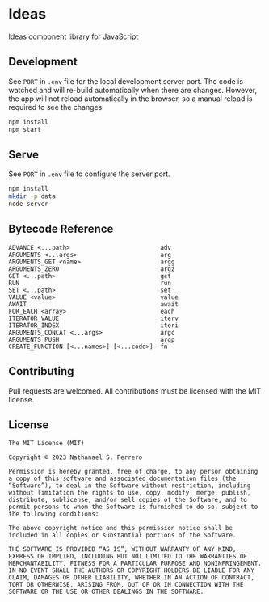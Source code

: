 # Ideas

Ideas component library for JavaScript

## Development

See `PORT` in `.env` file for the local development server port. The code is watched and will re-build automatically when there are changes. However, the app will not reload automatically in the browser, so a manual reload is required to see the changes.

```sh
npm install
npm start
```

## Serve

See `PORT` in `.env` file to configure the server port.

```sh
npm install
mkdir -p data
node server
```

## Bytecode Reference

```
ADVANCE <...path>                         adv
ARGUMENTS <...args>                       arg
ARGUMENTS_GET <name>                      argg
ARGUMENTS_ZERO                            argz
GET <...path>                             get
RUN                                       run
SET <...path>                             set
VALUE <value>                             value
AWAIT                                     await
FOR_EACH <array>                          each
ITERATOR_VALUE                            iterv
ITERATOR_INDEX                            iteri
ARGUMENTS_CONCAT <...args>                argc
ARGUMENTS_PUSH                            argp
CREATE_FUNCTION [<...names>] [<...code>]  fn
```

## Contributing

Pull requests are welcomed. All contributions must be licensed with the MIT license.

## License

    The MIT License (MIT)

    Copyright © 2023 Nathanael S. Ferrero

    Permission is hereby granted, free of charge, to any person obtaining a copy of this software and associated documentation files (the “Software”), to deal in the Software without restriction, including without limitation the rights to use, copy, modify, merge, publish, distribute, sublicense, and/or sell copies of the Software, and to permit persons to whom the Software is furnished to do so, subject to the following conditions:

    The above copyright notice and this permission notice shall be included in all copies or substantial portions of the Software.

    THE SOFTWARE IS PROVIDED “AS IS”, WITHOUT WARRANTY OF ANY KIND, EXPRESS OR IMPLIED, INCLUDING BUT NOT LIMITED TO THE WARRANTIES OF MERCHANTABILITY, FITNESS FOR A PARTICULAR PURPOSE AND NONINFRINGEMENT. IN NO EVENT SHALL THE AUTHORS OR COPYRIGHT HOLDERS BE LIABLE FOR ANY CLAIM, DAMAGES OR OTHER LIABILITY, WHETHER IN AN ACTION OF CONTRACT, TORT OR OTHERWISE, ARISING FROM, OUT OF OR IN CONNECTION WITH THE SOFTWARE OR THE USE OR OTHER DEALINGS IN THE SOFTWARE.

